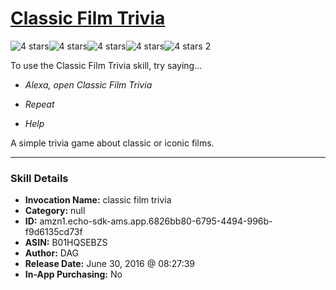 # [Classic Film Trivia](http://alexa.amazon.com/#skills/amzn1.echo-sdk-ams.app.6826bb80-6795-4494-996b-f9d6135cd73f)
![4 stars](../../images/ic_star_black_18dp_1x.png)![4 stars](../../images/ic_star_black_18dp_1x.png)![4 stars](../../images/ic_star_black_18dp_1x.png)![4 stars](../../images/ic_star_black_18dp_1x.png)![4 stars](../../images/ic_star_border_black_18dp_1x.png) 2

To use the Classic Film Trivia skill, try saying...

* *Alexa, open Classic Film Trivia*

* *Repeat*

* *Help*

A simple trivia game about classic or iconic films.

***

### Skill Details

* **Invocation Name:** classic film trivia
* **Category:** null
* **ID:** amzn1.echo-sdk-ams.app.6826bb80-6795-4494-996b-f9d6135cd73f
* **ASIN:** B01HQSEBZS
* **Author:** DAG
* **Release Date:** June 30, 2016 @ 08:27:39
* **In-App Purchasing:** No
